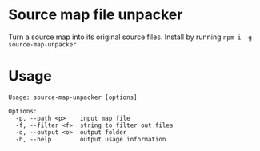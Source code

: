 # Source map file unpacker

Turn a source map into its original source files.
Install by running `npm i -g source-map-unpacker`

# Usage

```
Usage: source-map-unpacker [options]

Options:
  -p, --path <p>    input map file
  -f, --filter <f>  string to filter out files
  -o, --output <o>  output folder
  -h, --help        output usage information
```
